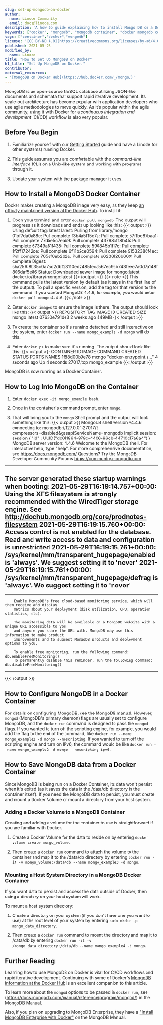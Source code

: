 ```yaml
---
slug: set-up-mongodb-on-docker
author:
  name: Linode Community
  email: docs@linode.com
description: 'A how to guide explaining how to install Mongo DB on a Docker container using CentOS 7 on a Linode for the example.'
keywords: ["docker", "mongodb", "mongodb container", "docker mongodb container", "install mongodb docker", "configure mongodb docker"]
tags: ["container","docker","mongodb"]
license: '[CC BY-ND 4.0](https://creativecommons.org/licenses/by-nd/4.0)'
published: 2021-05-28
modified_by:
  name: Linode
title: "How to Set Up MongoDB on Docker"
h1_title: "Set Up MongoDB on Docker."
contributor:
external_resources:
- '[MongoDB on Docker Hub](https://hub.docker.com/_/mongo/)'
---
```

MongoDB is an open-source NoSQL database utilizing JSON-like documents and schemata that support rapid iterative development. Its scale-out architecture has become popular with application developers who use agile methodologies to move quickly. As it's popular within the agile community, using it with Docker for a *continuous integration and development* (CI/CD) workflow is also very popular.

## Before You Begin

1.  Familiarize yourself with our [Getting Started](/docs/getting-started/) guide and have a Linode (or other systems) running Docker.

2.  This guide assumes you are comfortable with the *command-line interface* (CLI) on a Unix-like system and working with programs through it.

3.  Update your system with the package manager it uses.

## How to Install a MongoDB Docker Container

Docker makes creating a MongoDB image very easy, as they keep [an officaly maintained version at the Docker Hub](https://hub.docker.com/_/mongo). To install it:

1.  Open your terminal and enter `docker pull mongodb`. The output will progress as it downloads and ends up looking like this:
    {{< output >}}
Using default tag: latest
latest: Pulling from library/mongo
01bf7da0a88c: Pull complete
f3b4a5f15c7a: Pull complete
57ffbe87baa1: Pull complete
77d5e5c7eab9: Pull complete
43798cf18b45: Pull complete
67349a81f435: Pull complete
590845b1f17c: Pull complete
1f2ff17242ce: Pull complete
6f11b2ce0594: Pull complete
91532386f4ec: Pull complete
705ef0ab262e: Pull complete
e6238126b609: Pull complete
Digest: sha256:8b35c0a75c2dbf23110ed2485feca567ec9ab743feee7a0d7a148f806daf5e86
Status: Downloaded newer image for mongo:latest
docker.io/library/mongo:latest
{{< /output >}}
    {{< note >}}
This command pulls the latest version by default (as it says in the first line of the output). To pull a specific version, add the tag for that version to the command. If you wanted MongoDB 4.4.6, for example, you would enter `docker pull mongo:4.4.6`.
{{< /note >}}

2.  Enter `docker images` to ensure the image is there. The output should look like this:
    {{< output >}}
REPOSITORY   TAG       IMAGE ID       CREATED       SIZE
mongo        latest    07630e791de3   2 weeks ago   449MB
{{< /output >}}

3.  To create the container so it's running detached and still interactive on the system, enter `docker run --name mongo_example -d mongo` will do this.

4.  Enter `docker ps` to make sure it's running. The output should look like this:
    {{< output >}}
CONTAINER ID   IMAGE     COMMAND                  CREATED         STATUS         PORTS       NAMES
1f88d00b9e78   mongo     "docker-entrypoint.s…"   4 seconds ago   Up 4 seconds   27017/tcp   mongo_example
{{< /output >}}

MongoDB is now running as a Docker Container.

## How to Log Into MongoDB on the Container

1.  Enter `docker exec -it mongo_example bash`.

2.  Once in the container's command prompt, enter `mongo`.

3.  That will bring you to the `mongo` Shell prompt and the output will look something like this:
    {{< output >}}
MongoDB shell version v4.4.6
connecting to: mongodb://127.0.0.1:27017/?compressors=disabled&gssapiServiceName=mongodb
Implicit session: session { "id" : UUID("dc011864-879c-4406-96cb-44710c17a6a4") }
MongoDB server version: 4.4.6
Welcome to the MongoDB shell.
For interactive help, type "help".
For more comprehensive documentation, see
	https://docs.mongodb.com/
Questions? Try the MongoDB Developer Community Forums
	https://community.mongodb.com
---
The server generated these startup warnings when booting:
        2021-05-29T16:19:14.757+00:00: Using the XFS filesystem is strongly recommended with the WiredTiger storage engine. See http://dochub.mongodb.org/core/prodnotes-filesystem
        2021-05-29T16:19:15.760+00:00: Access control is not enabled for the database. Read and write access to data and configuration is unrestricted
        2021-05-29T16:19:15.761+00:00: /sys/kernel/mm/transparent_hugepage/enabled is 'always'. We suggest setting it to 'never'
        2021-05-29T16:19:15.761+00:00: /sys/kernel/mm/transparent_hugepage/defrag is 'always'. We suggest setting it to 'never'
---
---
        Enable MongoDB's free cloud-based monitoring service, which will then receive and display
        metrics about your deployment (disk utilization, CPU, operation statistics, etc).

        The monitoring data will be available on a MongoDB website with a unique URL accessible to you
        and anyone you share the URL with. MongoDB may use this information to make product
        improvements and to suggest MongoDB products and deployment options to you.

        To enable free monitoring, run the following command: db.enableFreeMonitoring()
        To permanently disable this reminder, run the following command: db.disableFreeMonitoring()
---
>
{{< /output >}}

## How to Configure MongoDB in a Docker Container

For details on configuring MongoDB, see the [MongoDB manual](https://docs.mongodb.com/manual/). However, `mongod` (MongoDB's primary daemon) flags are usually set to configure MongoDB, and the `docker run` command is designed to pass the `mongod` flags. If you wanted to turn off the scripting engine, for example, you would add the flag to the end of the command, like `docker run --name mongo_example2 -d mongo --noscripting`. If you wanted to turn off the scripting engine and turn on IPv6, the command would be like `docker run --name mongo_example2 -d mongo --noscripting-ipv6`.

## How to Save MongoDB data from a Docker Container

Since MongoDB is being run on a Docker Container, its data won't persist when it's exited (as it saves the data in the /data/db directory in the container itself). If you need the MongoDB data to persist, you must create and mount a Docker Volume or mount a directory from your host system.

### Adding a Docker Volume to a MongoDB Container

Creating and adding a volume for the container to use is straightforward if you are familiar with Docker.

1.  Create a Docker Volume for the data to reside on by entering `docker volume create mongo_volume`.

2.  Then create a `docker run` command to attach the volume to the container and map it to the /data/db directory by entering `docker run -it -v mongo_volume:/data/db --name mongo_example3 -d mongo`.

### Mounting a Host System Directory in a MongoDB Docker Container

If you want data to persist and access the data outside of Docker, then using a directory on your host system will work.

To mount a host system directory:

1.  Create a directory on your system (if you don't have one you want to use) at the root level of your system by entering `sudo mkdir -p mongo_data_directory`.

2.  Then create a `docker run` command to mount the directory and map it to /data/db by entering `docker run -it -v /mongo_data_directory:/data/db --name mongo_example4 -d mongo`.

## Further Reading

Learning how to use MongoDB on Docker is vital for CI/CD workflows and rapid iterative development. Continuing with some of Docker's [MongoDB information at the Docker Hub](https://hub.docker.com/_/mongo) is an excellent companion to this article.

To learn more about the `mongod` options to be passed in `docker run`, see (https://docs.mongodb.com/manual/reference/program/mongod/) in the MongoDB Manual.

Also, if you plan on upgrading to MongoDB Enterprise, they have a ["Install MongoDB Enterprise with Docker"](https://docs.mongodb.com/manual/tutorial/install-mongodb-enterprise-with-docker/) on the MongoDB Manual.